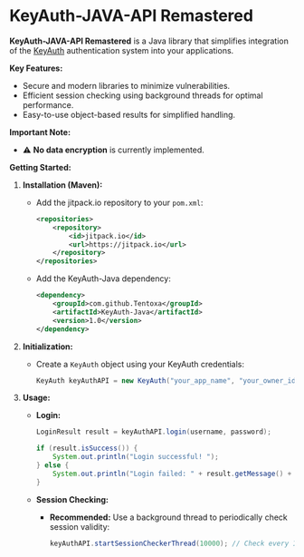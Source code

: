 #  KeyAuth-JAVA-API Remastered

**KeyAuth-JAVA-API Remastered** is a Java library that simplifies integration of the [KeyAuth](https://keyauth.cc/) authentication system into your applications. 

**Key Features:**

-  Secure and modern libraries to minimize vulnerabilities.
-  Efficient session checking using background threads for optimal performance.
-  Easy-to-use object-based results for simplified handling.

**Important Note:**

- ⚠️ **No data encryption** is currently implemented.

**Getting Started:**

1. **Installation (Maven):**

   - Add the jitpack.io repository to your `pom.xml`:

     ```xml
     <repositories>
         <repository>
             <id>jitpack.io</id>
             <url>https://jitpack.io</url>
         </repository>
     </repositories>
     ```

   - Add the KeyAuth-Java dependency:

     ```xml
     <dependency>
         <groupId>com.github.Tentoxa</groupId>
         <artifactId>KeyAuth-Java</artifactId>
         <version>1.0</version>
     </dependency>
     ```

2. **Initialization:**

   - Create a `KeyAuth` object using your KeyAuth credentials:

     ```java
     KeyAuth keyAuthAPI = new KeyAuth("your_app_name", "your_owner_id", "your_version");
     ```

3. **Usage:**

   - **Login:**

     ```java
     LoginResult result = keyAuthAPI.login(username, password);

     if (result.isSuccess()) {
         System.out.println("Login successful! ");
     } else {
         System.out.println("Login failed: " + result.getMessage() + " ");
     }
     ```

   - **Session Checking:**

     - **Recommended:** Use a background thread to periodically check session validity:

       ```java
       keyAuthAPI.startSessionCheckerThread(10000); // Check every 10 seconds
       ```
